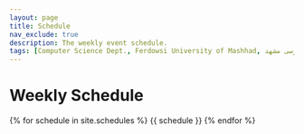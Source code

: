```yaml
---
layout: page
title: Schedule
nav_exclude: true
description: The weekly event schedule.
tags: [Computer Science Dept., Ferdowsi University of Mashhad, علوم کامپیوتر دانشگاه فردوسی مشهد]
---
```


# Weekly Schedule

{% for schedule in site.schedules %}
{{ schedule }}
{% endfor %}
